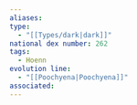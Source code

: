 ```yaml
---
aliases: 
type:
  - "[[Types/dark|dark]]"
national dex number: 262
tags:
  - Hoenn
evolution line:
  - "[[Poochyena|Poochyena]]"
associated: 
---
```

